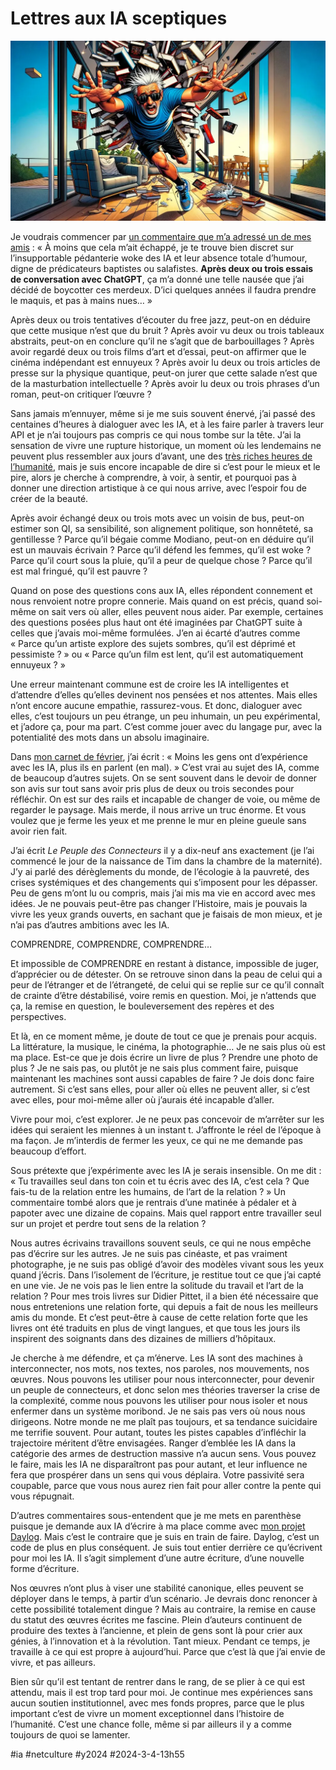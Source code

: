 # Lettres aux IA sceptiques

![Books attac](_i/sceptical2.webp)

Je voudrais commencer par [un commentaire que m’a adressé un de mes amis](https://www.facebook.com/tcrouzet/posts/pfbid0p6Yxf9cKSraPvv26YYM2trUNzm9sDtW6wr521pKmk8rTZjQDYDbDzxbNwDCLn8AYl?comment_id=290293050542422¬if_id=1709409152471698¬if_t=feed_comment&ref=notif) : « À moins que cela m’ait échappé, je te trouve bien discret sur l’insupportable pédanterie woke des IA et leur absence totale d’humour, digne de prédicateurs baptistes ou salafistes. **Après deux ou trois essais de conversation avec ChatGPT**, ça m’a donné une telle nausée que j’ai décidé de boycotter ces merdeux. D’ici quelques années il faudra prendre le maquis, et pas à mains nues… »

Après deux ou trois tentatives d’écouter du free jazz, peut-on en déduire que cette musique n’est que du bruit ? Après avoir vu deux ou trois tableaux abstraits, peut-on en conclure qu’il ne s’agit que de barbouillages ? Après avoir regardé deux ou trois films d’art et d’essai, peut-on affirmer que le cinéma indépendant est ennuyeux ? Après avoir lu deux ou trois articles de presse sur la physique quantique, peut-on jurer que cette salade n’est que de la masturbation intellectuelle ? Après avoir lu deux ou trois phrases d’un roman, peut-on critiquer l’œuvre ?

Sans jamais m’ennuyer, même si je me suis souvent énervé, j’ai passé des centaines d’heures à dialoguer avec les IA, et à les faire parler à travers leur API et je n’ai toujours pas compris ce qui nous tombe sur la tête. J’ai la sensation de vivre une rupture historique, un moment où les lendemains ne peuvent plus ressembler aux jours d’avant, une des [très riches heures de l’humanité](https://fr.wikipedia.org/wiki/Les_Tr%C3%A8s_Riches_Heures_de_l%27humanit%C3%A9), mais je suis encore incapable de dire si c’est pour le mieux et le pire, alors je cherche à comprendre, à voir, à sentir, et pourquoi pas à donner une direction artistique à ce qui nous arrive, avec l’espoir fou de créer de la beauté.

Après avoir échangé deux ou trois mots avec un voisin de bus, peut-on estimer son QI, sa sensibilité, son alignement politique, son honnêteté, sa gentillesse ? Parce qu’il bégaie comme Modiano, peut-on en déduire qu’il est un mauvais écrivain ? Parce qu’il défend les femmes, qu’il est woke ? Parce qu’il court sous la pluie, qu’il a peur de quelque chose ? Parce qu’il est mal fringué, qu’il est pauvre ?

Quand on pose des questions cons aux IA, elles répondent connement et nous renvoient notre propre connerie. Mais quand on est précis, quand soi-même on sait vers où aller, elles peuvent nous aider. Par exemple, certaines des questions posées plus haut ont été imaginées par ChatGPT suite à celles que j’avais moi-même formulées. J’en ai écarté d’autres comme « Parce qu’un artiste explore des sujets sombres, qu’il est déprimé et pessimiste ? » ou « Parce qu’un film est lent, qu’il est automatiquement ennuyeux ? »

Une erreur maintenant commune est de croire les IA intelligentes et d’attendre d’elles qu’elles devinent nos pensées et nos attentes. Mais elles n’ont encore aucune empathie, rassurez-vous. Et donc, dialoguer avec elles, c’est toujours un peu étrange, un peu inhumain, un peu expérimental, et j’adore ça, pour ma part. C’est comme jouer avec du langage pur, avec la potentialité des mots dans un absolu imaginaire.

Dans [mon carnet de février](carnet-de-route-fevrier-2024.md), j’ai écrit : « Moins les gens ont d’expérience avec les IA, plus ils en parlent (en mal). » C’est vrai au sujet des IA, comme de beaucoup d’autres sujets. On se sent souvent dans le devoir de donner son avis sur tout sans avoir pris plus de deux ou trois secondes pour réfléchir. On est sur des rails et incapable de changer de voie, ou même de regarder le paysage. Mais merde, il nous arrive un truc énorme. Et vous voulez que je ferme les yeux et me prenne le mur en pleine gueule sans avoir rien fait.

J’ai écrit *Le Peuple des Connecteurs* il y a dix-neuf ans exactement (je l’ai commencé le jour de la naissance de Tim dans la chambre de la maternité). J’y ai parlé des dérèglements du monde, de l’écologie à la pauvreté, des crises systémiques et des changements qui s’imposent pour les dépasser. Peu de gens m’ont lu ou compris, mais j’ai mis ma vie en accord avec mes idées. Je ne pouvais peut-être pas changer l’Histoire, mais je pouvais la vivre les yeux grands ouverts, en sachant que je faisais de mon mieux, et je n’ai pas d’autres ambitions avec les IA.

COMPRENDRE, COMPRENDRE, COMPRENDRE…

Et impossible de COMPRENDRE en restant à distance, impossible de juger, d’apprécier ou de détester. On se retrouve sinon dans la peau de celui qui a peur de l’étranger et de l’étrangeté, de celui qui se replie sur ce qu’il connaît de crainte d’être déstabilisé, voire remis en question. Moi, je n’attends que ça, la remise en question, le bouleversement des repères et des perspectives.

Et là, en ce moment même, je doute de tout ce que je prenais pour acquis. La littérature, la musique, le cinéma, la photographie… Je ne sais plus où est ma place. Est-ce que je dois écrire un livre de plus ? Prendre une photo de plus ? Je ne sais pas, ou plutôt je ne sais plus comment faire, puisque maintenant les machines sont aussi capables de faire ? Je dois donc faire autrement. Si c’est sans elles, pour aller où elles ne peuvent aller, si c’est avec elles, pour moi-même aller où j’aurais été incapable d’aller.

Vivre pour moi, c’est explorer. Je ne peux pas concevoir de m’arrêter sur les idées qui seraient les miennes à un instant t. J’affronte le réel de l’époque à ma façon. Je m’interdis de fermer les yeux, ce qui ne me demande pas beaucoup d’effort.

Sous prétexte que j’expérimente avec les IA je serais insensible. On me dit : « Tu travailles seul dans ton coin et tu écris avec des IA, c’est cela ? Que fais-tu de la relation entre les humains, de l’art de la relation ? » Un commentaire tombé alors que je rentrais d’une matinée à pédaler et à papoter avec une dizaine de copains. Mais quel rapport entre travailler seul sur un projet et perdre tout sens de la relation ?

Nous autres écrivains travaillons souvent seuls, ce qui ne nous empêche pas d’écrire sur les autres. Je ne suis pas cinéaste, et pas vraiment photographe, je ne suis pas obligé d’avoir des modèles vivant sous les yeux quand j’écris. Dans l’isolement de l’écriture, je restitue tout ce que j’ai capté en une vie. Je ne vois pas le lien entre la solitude du travail et l’art de la relation ? Pour mes trois livres sur Didier Pittet, il a bien été nécessaire que nous entretenions une relation forte, qui depuis a fait de nous les meilleurs amis du monde. Et c’est peut-être à cause de cette relation forte que les livres ont été traduits en plus de vingt langues, et que tous les jours ils inspirent des soignants dans des dizaines de milliers d’hôpitaux.

Je cherche à me défendre, et ça m’énerve. Les IA sont des machines à interconnecter, nos mots, nos textes, nos paroles, nos mouvements, nos œuvres. Nous pouvons les utiliser pour nous interconnecter, pour devenir un peuple de connecteurs, et donc selon mes théories traverser la crise de la complexité, comme nous pouvons les utiliser pour nous isoler et nous enfermer dans un système moribond. Je ne sais pas vers où nous nous dirigeons. Notre monde ne me plaît pas toujours, et sa tendance suicidaire me terrifie souvent. Pour autant, toutes les pistes capables d’infléchir la trajectoire méritent d’être envisagées. Ranger d’emblée les IA dans la catégorie des armes de destruction massive n’a aucun sens. Vous pouvez le faire, mais les IA ne disparaîtront pas pour autant, et leur influence ne fera que prospérer dans un sens qui vous déplaira. Votre passivité sera coupable, parce que vous nous aurez rien fait pour aller contre la pente qui vous répugnait.

D’autres commentaires sous-entendent que je me mets en parenthèse puisque je demande aux IA d’écrire à ma place comme avec [mon projet Daylog](http://eepurl.com/iLbNEE). Mais c’est le contraire que je suis en train de faire. Daylog, c’est un code de plus en plus conséquent. Je suis tout entier derrière ce qu’écrivent pour moi les IA. Il s’agit simplement d’une autre écriture, d’une nouvelle forme d’écriture.

Nos œuvres n’ont plus à viser une stabilité canonique, elles peuvent se déployer dans le temps, à partir d’un scénario. Je devrais donc renoncer à cette possibilité totalement dingue ? Mais au contraire, la remise en cause du statut des œuvres écrites me fascine. Plein d’auteurs continuent de produire des textes à l’ancienne, et plein de gens sont là pour crier aux génies, à l’innovation et à la révolution. Tant mieux. Pendant ce temps, je travaille à ce qui est propre à aujourd’hui. Parce que c’est là que j’ai envie de vivre, et pas ailleurs.

Bien sûr qu’il est tentant de rentrer dans le rang, de se plier à ce qui est attendu, mais il est trop tard pour moi. Je continue mes expériences sans aucun soutien institutionnel, avec mes fonds propres, parce que le plus important c’est de vivre un moment exceptionnel dans l’histoire de l’humanité. C’est une chance folle, même si par ailleurs il y a comme toujours de quoi se lamenter.

#ia #netculture #y2024 #2024-3-4-13h55
